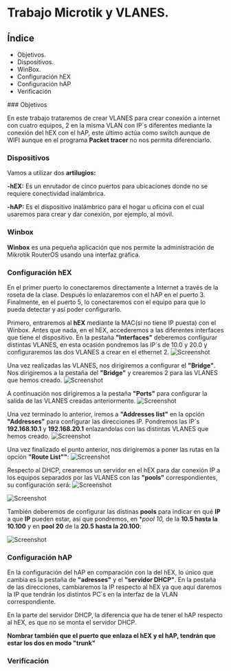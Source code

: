 # Trabajo Microtik y VLANES.

## Índice

<ul>
  
<li type="disc">Objetivos.</li>
  
<li type="disc">Dispositivos.</li>

<li type="disc">WinBox.</li>

<li type="disc">Configuración hEX</li>

<li type="disc">Configuración hAP</li>

<li type="disc">Verificación</li>

</ul>
### Objetivos

En este trabajo trataremos de crear VLANES para crear conexión a internet con cuatro equipos, 2 en la misma VLAN con IP´s diferentes mediante la conexión del hEX con el hAP, este último actúa como switch aunque de WIFI aunque en el programa **Packet tracer** no nos permita diferenciarlo.

### Dispositivos

Vamos a utilizar dos **artilugios:**

**-hEX:** Es un enrutador de cinco puertos para ubicaciones donde no se requiere conectividad inalámbrica.

**-hAP:** Es el dispositivo inalámbrico para el hogar u oficina con el cual usaremos para crear y dar conexión, por ejemplo, al móvil.

### Winbox

**Winbox** es una pequeña aplicación que nos permite la administración de Mikrotik RouterOS usando una interfaz gráfica.

### Configuración hEX
En el primer puerto  lo conectaremos directamente a Internet a través de la roseta de la clase. Después lo enlazaremos con el hAP en el puerto 3. Finalmente, en el puerto 5, lo conectaremos con el equipo para que lo pueda detectar y así poder configurarlo.

Primero, entraremos al **hEX** mediante la MAC(si no tiene IP puesta) con el Winbox.
Antes que nada, en el hEX, accederemos a las diferentes interfaces que tiene el dispositivo. En la pestaña **"Interfaces"** deberemos configurar distintas VLANES, en esta ocasión pondremos las IP´s de 10.0 y 20.0 y configuraremos las dos VLANES a crear en el ethernet 2. ![Screenshot](https://i.ibb.co/865w5kV/11-interfaces-hex.png)

Una vez realizadas las VLANES, nos dirigiremos a configurar el **"Bridge"**. Nos dirigiremos a la pestaña del **"Bridge"** y crearemos 2 para las VLANES que hemos creado. ![Screenshot](https://i.ibb.co/BKS0YwG/13-bridge-hex.png)

A continuación nos dirigiremos a la pestaña **"Ports"** para configurar la salida de las VLANES creadas anteriormente. ![Screenshot](https://i.ibb.co/yFtV4vw/14-bridge-2-hex.png)

Una vez terminado lo anterior, iremos a **"Addresses list"** en la opción **"Addresses"** para configurar las direcciones IP.
Pondremos las IP´s **192.168.10.1** y **192.168.20.1** enlazandolas con las distintas VLANES que hemos creado. ![Screenshot](https://i.ibb.co/dWMPzFf/12-address-hex.png)

Una vez finalizado el punto anterior, nos dirigiremos a poner las rutas en la opción **"Route List""**:
![Screenshot](https://i.ibb.co/z4cwcMD/19-ip-routing-hex.png)

Respecto al DHCP, crearemos un servidor en el hEX para dar conexión IP a los equipos separados por las VLANES con las **"pools"** correspondientes, su configuración será: 
![Screenshot](https://i.ibb.co/gj0NSSj/17-dhcp-server-hex.png)

![Screenshot](https://i.ibb.co/tYBnR0h/18-dhcp-config-hex.png)

También deberemos de configurar las distinas **pools** para indicar en qué **IP** a que **IP** pueden estar, así que pondremos, en **pool 10,* de la **10.5 hasta la 10.100** y en **pool 20** de la **20.5 hasta la 20.100**:

![Screenshot](https://i.ibb.co/ww7SPhb/16-DHCP-pool-hex.png)


### Configuración hAP
En la configuración del hAP en comparación con la del hEX, lo único que cambia es la pestaña de **"adresses"** y el **"servidor DHCP"**.
En la pestaña de las direcciones, cambiaremos la IP respecto al hEX ya que aquí daremos la IP que tendrán los distintos PC´s en la interfaz de la VLAN correspondiente.

En la parte del servidor DHCP, la diferencia que ha de tener el hAP respecto al hEX, es que no se monta el servidor DHCP.

**Nombrar también que el puerto que enlaza el hEX y el hAP, tendrán que estar los dos en modo "trunk"**

### Verificación
